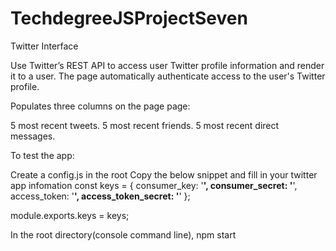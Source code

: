 # TechdegreeJSProjectSeven
Twitter Interface

Use Twitter’s REST API to access user Twitter profile information and render it to a user. The page automatically authenticate
access to the user's Twitter profile.

Populates three columns on the page page:

5 most recent tweets.
5 most recent friends.
5 most recent direct messages.


To test the app:

Create a config.js in the root
Copy the below snippet and fill in your twitter app infomation
const keys = {
  consumer_key: '****',
  consumer_secret: '****',
  access_token: '****',
  access_token_secret: '****'
};

module.exports.keys = keys;

In the root directory(console command line), npm start
